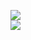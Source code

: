 [![](https://img.shields.io/badge/Made%20With-Github%20Spray-lightgrey.svg?style=for-the-badge&logo=github)](https://github.com/Annihil/github-spray#20089)  
[![](https://i.imgur.com/2DrTn0Z.gif)](https://github.com/Annihil/github-spray)